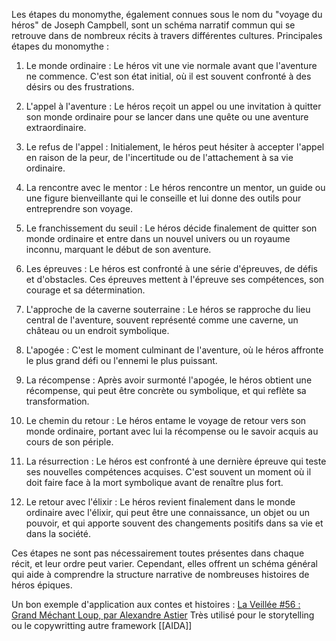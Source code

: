 Les étapes du monomythe, également connues sous le nom du "voyage du héros" de Joseph Campbell, sont un schéma narratif commun qui se retrouve dans de nombreux récits à travers différentes cultures. Principales étapes du monomythe :

1. Le monde ordinaire : Le héros vit une vie normale avant que l'aventure ne commence. C'est son état initial, où il est souvent confronté à des désirs ou des frustrations.

2. L'appel à l'aventure : Le héros reçoit un appel ou une invitation à quitter son monde ordinaire pour se lancer dans une quête ou une aventure extraordinaire.

3. Le refus de l'appel : Initialement, le héros peut hésiter à accepter l'appel en raison de la peur, de l'incertitude ou de l'attachement à sa vie ordinaire.

4. La rencontre avec le mentor : Le héros rencontre un mentor, un guide ou une figure bienveillante qui le conseille et lui donne des outils pour entreprendre son voyage.

5. Le franchissement du seuil : Le héros décide finalement de quitter son monde ordinaire et entre dans un nouvel univers ou un royaume inconnu, marquant le début de son aventure.

6. Les épreuves : Le héros est confronté à une série d'épreuves, de défis et d'obstacles. Ces épreuves mettent à l'épreuve ses compétences, son courage et sa détermination.

7. L'approche de la caverne souterraine : Le héros se rapproche du lieu central de l'aventure, souvent représenté comme une caverne, un château ou un endroit symbolique.

8. L'apogée : C'est le moment culminant de l'aventure, où le héros affronte le plus grand défi ou l'ennemi le plus puissant.

9. La récompense : Après avoir surmonté l'apogée, le héros obtient une récompense, qui peut être concrète ou symbolique, et qui reflète sa transformation.

10. Le chemin du retour : Le héros entame le voyage de retour vers son monde ordinaire, portant avec lui la récompense ou le savoir acquis au cours de son périple.

11. La résurrection : Le héros est confronté à une dernière épreuve qui teste ses nouvelles compétences acquises. C'est souvent un moment où il doit faire face à la mort symbolique avant de renaître plus fort.

12. Le retour avec l'élixir : Le héros revient finalement dans le monde ordinaire avec l'élixir, qui peut être une connaissance, un objet ou un pouvoir, et qui apporte souvent des changements positifs dans sa vie et dans la société.

Ces étapes ne sont pas nécessairement toutes présentes dans chaque récit, et leur ordre peut varier. Cependant, elles offrent un schéma général qui aide à comprendre la structure narrative de nombreuses histoires de héros épiques.

Un bon exemple d'application aux contes et histoires : [La Veillée #56 : Grand Méchant Loup, par Alexandre Astier](https://youtu.be/T5M-COyMo-g)
Très utilisé pour le storytelling ou le copywritting autre framework [[AIDA]]

